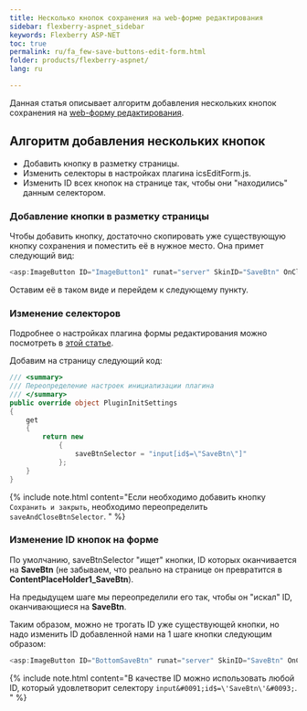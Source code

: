 ```yaml
---
title: Несколько кнопок сохранения на web-форме редактирования
sidebar: flexberry-aspnet_sidebar
keywords: Flexberry ASP-NET
toc: true
permalink: ru/fa_few-save-buttons-edit-form.html
folder: products/flexberry-aspnet/
lang: ru

---
```


Данная статья описывает алгоритм добавления нескольких кнопок сохранения на [web-форму редактирования](fa_web-edit-form.html).

## Алгоритм добавления нескольких кнопок

* Добавить кнопку в разметку страницы.
* Изменить селекторы в настройках плагина icsEditForm.js.
* Изменить ID всех кнопок на странице так, чтобы они "находились" данным селектором.

### Добавление кнопки в разметку страницы

Чтобы добавить кнопку, достаточно скопировать уже существующую кнопку сохранения и поместить её в нужное место. Она примет следующий вид:

```csharp
<asp:ImageButton ID="ImageButton1" runat="server" SkinID="SaveBtn" OnClick="SaveBtn_Click" AlternateText="<%$ Resources: Resource, Save %>" ValidationGroup="savedoc" />
```

Оставим её в таком виде и перейдем к следующему пункту.

### Изменение селекторов

Подробнее о настройках плагина формы редактирования можно посмотреть в [этой статье](fa_ics-edit-form-configuration.html).

Добавим на страницу следующий код:

```csharp
/// <summary>
/// Переопределение настроек инициализации плагина
/// </summary>
public override object PluginInitSettings
{
    get 
    { 
        return new
            {
                saveBtnSelector = "input[id$=\"SaveBtn\"]"
            };
    }
}
```

{% include note.html content="Если необходимо добавить кнопку `Сохранить и закрыть`, необходимо переопределить `saveAndCloseBtnSelector`. " %}

### Изменение ID кнопок на форме

По умолчанию, saveBtnSelector "ищет" кнопки, ID которых оканчивается на **SaveBtn** (не забываем, что реально на странице он превратится в **ContentPlaceHolder1_SaveBtn**). 

На предыдущем шаге мы переопределили его так, чтобы он "искал" ID, оканчивающиеся на **SaveBtn**. 

Таким образом, можно не трогать ID уже существующей кнопки, но надо изменить ID добавленной нами на 1 шаге кнопки следующим образом:

```csharp
<asp:ImageButton ID="BottomSaveBtn" runat="server" SkinID="SaveBtn" OnClick="SaveBtn_Click" AlternateText="<%$ Resources: Resource, Save %>" ValidationGroup="savedoc" />
```

{% include note.html content="В качестве ID можно использовать любой ID, который удовлетворит селектору `input&#0091;id$=\'SaveBtn\'&#0093;`. " %}
